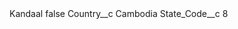 <?xml version="1.0" encoding="UTF-8"?>
<CustomMetadata xmlns="http://soap.sforce.com/2006/04/metadata" xmlns:xsi="http://www.w3.org/2001/XMLSchema-instance" xmlns:xsd="http://www.w3.org/2001/XMLSchema">
    <label>Kandaal</label>
    <protected>false</protected>
    <values>
        <field>Country__c</field>
        <value xsi:type="xsd:string">Cambodia</value>
    </values>
    <values>
        <field>State_Code__c</field>
        <value xsi:type="xsd:string">8</value>
    </values>
</CustomMetadata>
